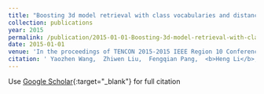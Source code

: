 ```yaml
---
title: "Boosting 3d model retrieval with class vocabularies and distance vector revision"
collection: publications
year: 2015
permalink: /publication/2015-01-01-Boosting-3d-model-retrieval-with-class-vocabularies-and-distance-vector-revision
date: 2015-01-01
venue: 'In the proceedings of TENCON 2015-2015 IEEE Region 10 Conference'
citation: ' Yaozhen Wang,  Zhiwen Liu,  Fengqian Pang,  <b>Heng Li</b>, &quot;Boosting 3d model retrieval with class vocabularies and distance vector revision.&quot; In the proceedings of TENCON 2015-2015 IEEE Region 10 Conference, 2015.'
---
```

Use [Google Scholar](https://scholar.google.com/scholar?q=Boosting+3d+model+retrieval+with+class+vocabularies+and+distance+vector+revision){:target="_blank"} for full citation